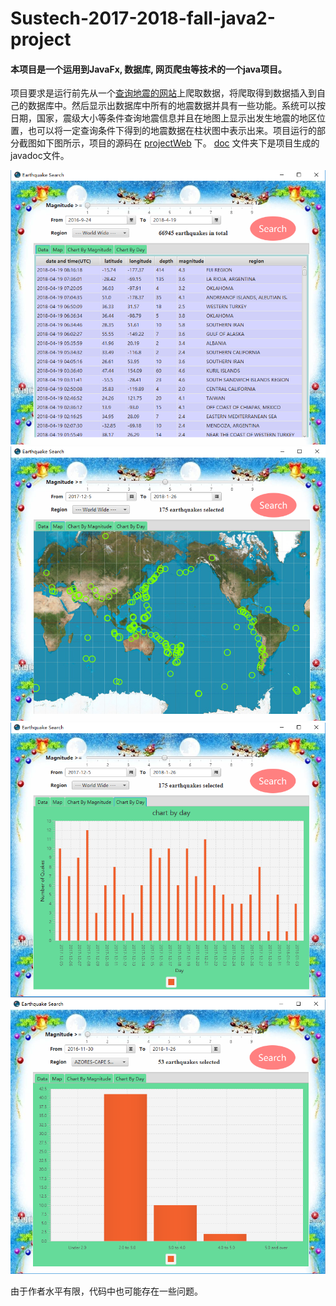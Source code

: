# Sustech-2017-2018-fall-java2-project

#### 本项目是一个运用到JavaFx, 数据库, 网页爬虫等技术的一个java项目。

项目要求是运行前先从一个[查询地震的网站](https://www.emsc-csem.org/Earthquake/?view=1)上爬取数据，将爬取得到数据插入到自己的数据库中。然后显示出数据库中所有的地震数据并具有一些功能。系统可以按日期，国家，震级大小等条件查询地震信息并且在地图上显示出发生地震的地区位置，也可以将一定查询条件下得到的地震数据在柱状图中表示出来。项目运行的部分截图如下图所示，项目的源码在 [projectWeb](/Project%20by%20Group%2018/projectWeb/) 下。 [doc](/Project%20by%20Group%2018/doc/) 文件夹下是项目生成的javadoc文件。

![image1](/项目截图/TIM1.png)
![image2](/项目截图/TIM2.png)
![image3](/项目截图/TIM3.png)
![image4](/项目截图/TIM4.png)

由于作者水平有限，代码中也可能存在一些问题。
